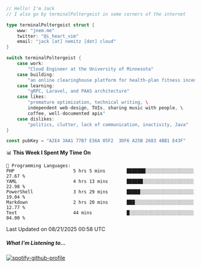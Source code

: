 ```go
// Hello! I'm Jack
// I also go by terminalPoltergeist in some corners of the internet

type terminalPoltergeist struct {
    www: "jnem.me"
    twitter: "@i_heart_vim"
    email: "jack [at] nemitz [dot] cloud"
}

switch terminalPoltergeist {
    case work:
        "Cloud Engineer at the University of Minnesota"
    case building:
        "an online clearinghouse platform for health-plan fitness incentive programs"
    case learning:
        "gRPC, Laravel, and PAAS architecture"
    case likes:
        "premature optimization, technical writing, \
        independent web-design, TUIs, sharing music with people, \
        coffee, well-documented apis"
    case dislikes:
        "politics, clutter, lack of communication, inactivity, Java"
}

const pubKey = "A2E4 3AA1 77B7 E36A 05F2  3DF6 A25B 2683 4BB1 E43F"
```

<!--START_SECTION:waka-->
📊 **This Week I Spent My Time On** 

```text
💬 Programming Languages: 
PHP                      5 hrs 5 mins        ███████░░░░░░░░░░░░░░░░░░   27.67 % 
YAML                     4 hrs 13 mins       ██████░░░░░░░░░░░░░░░░░░░   22.98 % 
PowerShell               3 hrs 29 mins       █████░░░░░░░░░░░░░░░░░░░░   19.04 % 
Markdown                 2 hrs 20 mins       ███░░░░░░░░░░░░░░░░░░░░░░   12.77 % 
Text                     44 mins             █░░░░░░░░░░░░░░░░░░░░░░░░   04.00 % 
```


 Last Updated on 08/21/2025 00:58 UTC
<!--END_SECTION:waka-->

##### What I'm Listening to...

[![spotify-github-profile](https://jnem.me/listening-item?maxAge=2592000)](https://jnem.me/listening)
